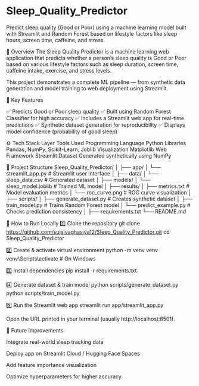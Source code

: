 # Sleep_Quality_Predictor
Predict sleep quality (Good or Poor) using a machine learning model built with Streamlit and Random Forest based on lifestyle factors like sleep hours, screen time, caffeine, and stress.

🧠 Overview
The Sleep Quality Predictor is a machine learning web application that predicts whether a person’s sleep quality is Good or Poor based on various lifestyle factors such as sleep duration, screen time, caffeine intake, exercise, and stress levels.

This project demonstrates a complete ML pipeline — from synthetic data generation and model training to web deployment using Streamlit.

🌙 Key Features

✅ Predicts Good or Poor sleep quality
✅ Built using Random Forest Classifier for high accuracy
✅ Includes a Streamlit web app for real-time predictions
✅ Synthetic dataset generation for reproducibility
✅ Displays model confidence (probability of good sleep)

⚙️ Tech Stack
Layer	Tools Used
Programming Language	Python
Libraries	Pandas, NumPy, Scikit-Learn, Joblib
Visualization	Matplotlib
Web Framework	Streamlit
Dataset	Generated synthetically using NumPy

📂 Project Structure
Sleep_Quality_Predictor/
│
├── app/
│ └── streamlit_app.py # Streamlit user interface
│
├── data/
│ └── sleep_data.csv # Generated dataset
│
├── models/
│ └── sleep_model.joblib # Trained ML model
│
├── results/
│ ├── metrics.txt # Model evaluation metrics
│ └── roc_curve.png # ROC curve visualization
│
├── scripts/
│ ├── generate_dataset.py # Creates synthetic dataset
│ ├── train_model.py # Trains Random Forest model
│ └── predict_example.py # Checks prediction consistency
│
├── requirements.txt
└── README.md

🚀 How to Run Locally
1️⃣ Clone the repository
git clone https://github.com/sujalvaghasiya12/Sleep_Quality_Predictor.git
cd Sleep_Quality_Predictor

2️⃣ Create & activate virtual environment
python -m venv venv
venv\Scripts\activate   # On Windows

3️⃣ Install dependencies
pip install -r requirements.txt

4️⃣ Generate dataset & train model
python scripts/generate_dataset.py
python scripts/train_model.py

5️⃣ Run the Streamlit web app
streamlit run app/streamlit_app.py


Open the URL printed in your terminal (usually http://localhost:8501).

🧩 Future Improvements

Integrate real-world sleep tracking data

Deploy app on Streamlit Cloud / Hugging Face Spaces

Add feature importance visualization

Optimize hyperparameters for higher accuracy
